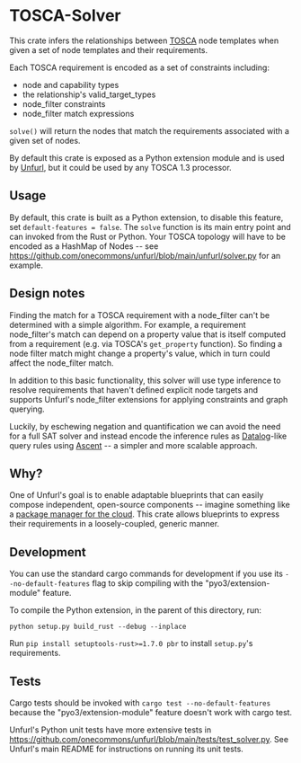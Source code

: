 # TOSCA-Solver

This crate infers the relationships between [TOSCA](https://docs.unfurl.run/tosca.html) node templates when given a set of node templates and their requirements.

Each TOSCA requirement is encoded as a set of constraints including:

* node and capability types
* the relationship's valid_target_types
* node_filter constraints
* node_filter match expressions

``solve()`` will return the nodes that match the requirements associated with a given set of nodes.

By default this crate is exposed as a Python extension module and is used by [Unfurl](https://github.com/onecommons/unfurl), but it could be used by any TOSCA 1.3 processor.

## Usage

By default, this crate is built as a Python extension, to disable this feature, set ``default-features = false``. The ``solve`` function is its main entry point and can invoked from the Rust or Python. Your TOSCA topology will have to be encoded as a HashMap of Nodes -- see https://github.com/onecommons/unfurl/blob/main/unfurl/solver.py for an example.

## Design notes

Finding the match for a TOSCA requirement with a node_filter can't be determined with a simple algorithm. For example, a requirement node_filter's match can depend on a property value that is itself computed from a requirement (e.g. via TOSCA's ``get_property`` function). So finding a node filter match might change a property's value, which in turn could affect the node_filter match.

In addition to this basic functionality, this solver will use type inference to resolve requirements that haven't defined explicit node targets and supports Unfurl's node_filter extensions for applying constraints and graph querying.

Luckily, by eschewing negation and quantification we can avoid the need for a full SAT solver and instead encode the inference rules as [Datalog](https://blogit.michelin.io/an-introduction-to-datalog/)-like query rules using [Ascent](https://github.com/s-arash/ascent/) -- a simpler and more scalable approach.

## Why?

One of Unfurl's goal is to enable adaptable blueprints that can easily compose independent, open-source components -- imagine something like a [package manager for the cloud](https://github.com/onecommons/cloudmap). This crate allows blueprints to express their requirements in a loosely-coupled, generic manner.

## Development

You can use the standard cargo commands for development if you use its ``--no-default-features`` flag to skip compiling with the "pyo3/extension-module" feature.

To compile the Python extension, in the parent of this directory, run:

``python setup.py build_rust --debug --inplace``

Run `pip install setuptools-rust>=1.7.0 pbr` to install `setup.py`'s requirements.

## Tests

Cargo tests should be invoked with ``cargo test --no-default-features`` because the "pyo3/extension-module" feature doesn't work with cargo test.

Unfurl's Python unit tests have more extensive tests in https://github.com/onecommons/unfurl/blob/main/tests/test_solver.py. See Unfurl's main README for instructions on running its unit tests.
